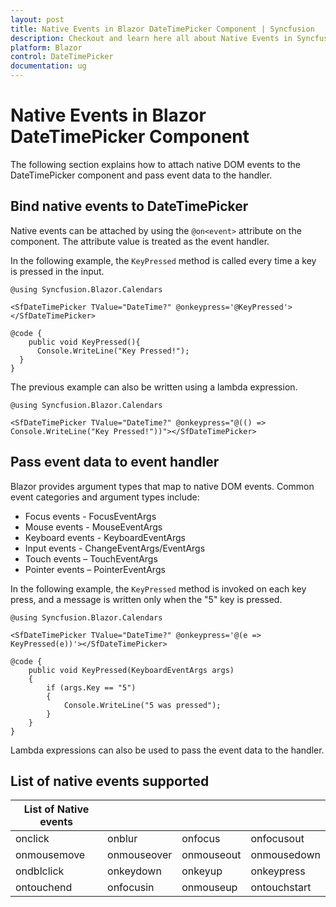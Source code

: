 ```yaml
---
layout: post
title: Native Events in Blazor DateTimePicker Component | Syncfusion
description: Checkout and learn here all about Native Events in Syncfusion Blazor Datetime Picker component and more.
platform: Blazor
control: DateTimePicker
documentation: ug
---
```


# Native Events in Blazor DateTimePicker Component

The following section explains how to attach native DOM events to the DateTimePicker component and pass event data to the handler.

## Bind native events to DateTimePicker

Native events can be attached by using the `@on<event>` attribute on the component. The attribute value is treated as the event handler.

In the following example, the `KeyPressed` method is called every time a key is pressed in the input.

```cshtml
@using Syncfusion.Blazor.Calendars

<SfDateTimePicker TValue="DateTime?" @onkeypress='@KeyPressed'></SfDateTimePicker>

@code {
    public void KeyPressed(){
      Console.WriteLine("Key Pressed!");
  }
}
```

The previous example can also be written using a lambda expression.

```cshtml
@using Syncfusion.Blazor.Calendars

<SfDateTimePicker TValue="DateTime?" @onkeypress="@(() => Console.WriteLine("Key Pressed!"))"></SfDateTimePicker>
```

## Pass event data to event handler

Blazor provides argument types that map to native DOM events. Common event categories and argument types include:

* Focus events - FocusEventArgs
* Mouse events - MouseEventArgs
* Keyboard events - KeyboardEventArgs
* Input events - ChangeEventArgs/EventArgs
* Touch events – TouchEventArgs
* Pointer events – PointerEventArgs

In the following example, the `KeyPressed` method is invoked on each key press, and a message is written only when the "5" key is pressed.

```cshtml
@using Syncfusion.Blazor.Calendars

<SfDateTimePicker TValue="DateTime?" @onkeypress='@(e => KeyPressed(e))'></SfDateTimePicker>

@code {
    public void KeyPressed(KeyboardEventArgs args)
    {
        if (args.Key == "5")
        {
            Console.WriteLine("5 was pressed");
        }
    }
}
```

Lambda expressions can also be used to pass the event data to the handler.

## List of native events supported

| List of Native events |  |  | |
| --- | --- | --- | --- |
| onclick | onblur | onfocus | onfocusout |
| onmousemove | onmouseover | onmouseout | onmousedown | onmouseup |
| ondblclick | onkeydown | onkeyup | onkeypress |
| ontouchend | onfocusin | onmouseup | ontouchstart |